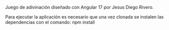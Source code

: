Juego de adivinación diseñado con Angular 17 por Jesus Diego Rivero.

Para ejecutar la aplicación es necesario que una vez clonada se instalen las dependencias con el comando: npm install
